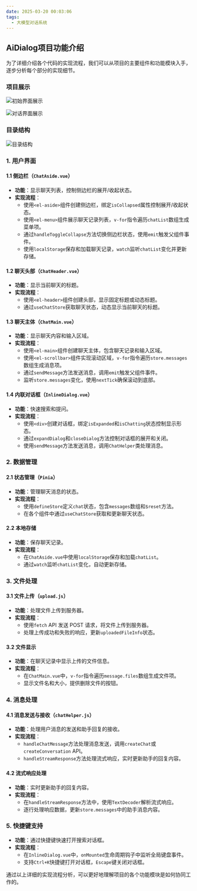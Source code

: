 ```yaml
---
date: 2025-03-20 00:03:06
tags:
  - 大模型对话系统
---
```


## AiDialog项目功能介绍

为了详细介绍各个代码的实现流程，我们可以从项目的主要组件和功能模块入手，逐步分析每个部分的实现细节。

### 项目展示

![初始界面展示](./image/3.png)

![对话界面展示](./image/2.png)

### 目录结构

![目录结构](./image/1.png)

### 1. 用户界面

#### 1.1 侧边栏（`ChatAside.vue`）

- **功能**：显示聊天列表，控制侧边栏的展开/收起状态。
- **实现流程**：
  - 使用`<el-aside>`组件创建侧边栏，绑定`isCollapsed`属性控制展开/收起状态。
  - 使用`<el-menu>`组件展示聊天记录列表，`v-for`指令遍历`chatList`数组生成菜单项。
  - 通过`handleToggleCollapse`方法切换侧边栏状态，使用`emit`触发父组件事件。
  - 使用`localStorage`保存和加载聊天记录，`watch`监听`chatList`变化并更新存储。

#### 1.2 聊天头部（`ChatHeader.vue`）

- **功能**：显示当前聊天的标题。
- **实现流程**：
  - 使用`<el-header>`组件创建头部，显示固定标题或动态标题。
  - 通过`useChatStore`获取聊天状态，动态显示当前聊天的标题。

#### 1.3 聊天主体（`ChatMain.vue`）

- **功能**：显示聊天内容和输入区域。
- **实现流程**：
  - 使用`<el-main>`组件创建聊天主体，包含聊天记录和输入区域。
  - 使用`<el-scrollbar>`组件实现滚动区域，`v-for`指令遍历`store.messages`数组生成消息项。
  - 通过`sendMessage`方法发送消息，调用`emit`触发父组件事件。
  - 监听`store.messages`变化，使用`nextTick`确保滚动到底部。

#### 1.4 内联对话框（`InlineDialog.vue`）

- **功能**：快速搜索和提问。
- **实现流程**：
  - 使用`<div>`创建对话框，绑定`isExpanded`和`isChatting`状态控制显示形态。
  - 通过`expandDialog`和`closeDialog`方法控制对话框的展开和关闭。
  - 使用`sendMessage`方法发送消息，调用`ChatHelper`类处理消息。

### 2. 数据管理

#### 2.1 状态管理（`Pinia`）

- **功能**：管理聊天消息的状态。
- **实现流程**：
  - 使用`defineStore`定义`chat`状态，包含`messages`数组和`$reset`方法。
  - 在各个组件中通过`useChatStore`获取和更新聊天状态。

#### 2.2 本地存储

- **功能**：保存聊天记录。
- **实现流程**：
  - 在`ChatAside.vue`中使用`localStorage`保存和加载`chatList`。
  - 通过`watch`监听`chatList`变化，自动更新存储。

### 3. 文件处理

#### 3.1 文件上传（`upload.js`）

- **功能**：处理文件上传到服务器。
- **实现流程**：
  - 使用`fetch` API 发送 POST 请求，将文件上传到服务器。
  - 处理上传成功和失败的响应，更新`uploadedFileInfo`状态。

#### 3.2 文件显示

- **功能**：在聊天记录中显示上传的文件信息。
- **实现流程**：
  - 在`ChatMain.vue`中，`v-for`指令遍历`message.files`数组生成文件项。
  - 显示文件名和大小，提供删除文件的按钮。

### 4. 消息处理

#### 4.1 消息发送与接收（`chatHelper.js`）

- **功能**：处理用户消息的发送和助手回复的接收。
- **实现流程**：
  - `handleChatMessage`方法处理消息发送，调用`createChat`或`createConversation` API。
  - `handleStreamResponse`方法处理流式响应，实时更新助手的回复内容。

#### 4.2 流式响应处理

- **功能**：实时更新助手的回复内容。
- **实现流程**：
  - 在`handleStreamResponse`方法中，使用`TextDecoder`解析流式响应。
  - 逐行处理响应数据，更新`store.messages`中的助手消息内容。

### 5. 快捷键支持

- **功能**：通过快捷键快速打开搜索对话框。
- **实现流程**：
  - 在`InlineDialog.vue`中，`onMounted`生命周期钩子中监听全局键盘事件。
  - 支持`Ctrl+K`快捷键打开对话框，`Escape`键关闭对话框。

通过以上详细的实现流程分析，可以更好地理解项目的各个功能模块是如何协同工作的。
